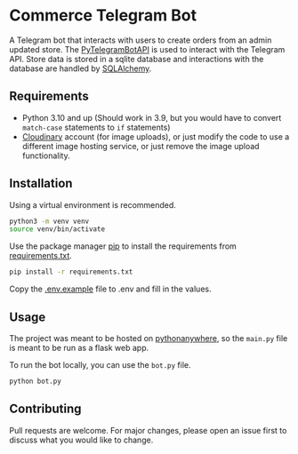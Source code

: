 # Commerce Telegram Bot

A Telegram bot that interacts with users to create orders from an admin updated store.
The [PyTelegramBotAPI](https://pypi.org/project/pyTelegramBotAPI/) is used to interact with the Telegram API.
Store data is stored in a sqlite database and interactions with the database are handled
by [SQLAlchemy](https://www.sqlalchemy.org/).

## Requirements

* Python 3.10 and up (Should work in 3.9, but you would have to convert `match-case` statements to `if` statements)
* [Cloudinary](https://cloudinary.com) account (for image uploads), or just modify the code to use a different image
  hosting service, or just
  remove the image upload functionality.

## Installation

Using a virtual environment is recommended.

```bash
python3 -m venv venv
source venv/bin/activate
```

Use the package manager [pip](https://pip.pypa.io/en/stable/) to install the requirements
from [requirements.txt](requirements.txt).

```bash
pip install -r requirements.txt
```

Copy the [.env.example](.env.example) file to .env and fill in the values.

## Usage

The project was meant to be hosted on [pythonanywhere](https://www.pythonanywhere.com/), so the `main.py` file is meant
to be run as a flask web app.

To run the bot locally, you can use the `bot.py` file.

```bash
python bot.py
```

## Contributing

Pull requests are welcome. For major changes, please open an issue first
to discuss what you would like to change.
